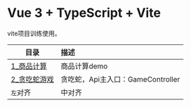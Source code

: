 # Vue 3 + TypeScript + Vite

vite项目训练使用。


| 目录   | 描述 |
| -------------- | :----------- |
| [1_商品计算](https://github.com/FadedYu/ViteDemo/tree/master/src/components/1_商品计算) | 商品计算demo                      |
| [2_贪吃蛇游戏](https://github.com/FadedYu/ViteDemo/tree/master/src/components/2_贪吃蛇游戏) | 贪吃蛇，Api主入口：GameController |
| `左`对齐        |    中对齐     |